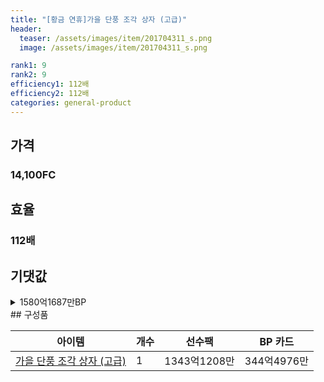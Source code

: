 ```yaml
---
title: "[황금 연휴]가을 단풍 조각 상자 (고급)"
header:
  teaser: /assets/images/item/201704311_s.png
  image: /assets/images/item/201704311_s.png

rank1: 9
rank2: 9
efficiency1: 112배
efficiency2: 112배
categories: general-product
---
```



## 가격
### 14,100FC
## 효율
### 112배
## 기댓값
<details>
<summary>1580억1687만BP</summary>
<div markdown="1">
- 선수팩 1343억1208만BP
  - 수수료 쿠폰 40% 적용 시 1289억3959만BP
  - 수수료 쿠폰 30% 적용 시 1235억6711만BP
  - 수수료 쿠폰 20% 적용 시 1181억9463만BP
- BP 카드 344억4976만BP

</div>
</details>
## 구성품

|아이템|개수|선수팩|BP 카드|
|---|---|---|---|
|[가을 단풍 조각 상자 (고급)](/box/7585)|1|1343억1208만|344억4976만|
